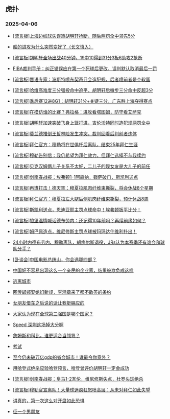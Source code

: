 ## 虎扑 
### 2025-04-06

+ [[流言板]上海边线球失误遭胡明轩抢断，随后两罚全中领先5分](https://bbs.hupu.com/631584948.html)

+ [船的进攻为什么突然变好了（长文慎入）](https://bbs.hupu.com/631582918.html)

+ [[流言板]胡明轩全场出战40分钟，19中10得到31分3板6助攻2抢断](https://bbs.hupu.com/631585178.html)

+ [FIBA裁判手册：纠正错误应在第一个死球后更改，误判默认取消最后一罚](https://bbs.hupu.com/631583871.html)

+ [[流言板]唇语专家：波斯特喷东契奇只会造犯规，后者喷前者是个软蛋](https://bbs.hupu.com/631579264.html)

+ [[流言板]哈维高难度三分强投命中追平，胡明轩后撤步三分命中反超3分](https://bbs.hupu.com/631584888.html)

+ [[流言板]季后赛12进8G1：胡明轩31分+关键三分，广东胜上海夺得赛点](https://bbs.hupu.com/631585121.html)

+ [[流言板]在模仿谁的比赛？弗拉格：进攻看塔图姆，防守看艾萨克](https://bbs.hupu.com/631580661.html)

+ [[流言板]胡明轩加速突破飞身上篮打进，吉伦沃特同时造犯规两罚全中](https://bbs.hupu.com/631581236.html)

+ [[流言板]莫兰德推倒王哲林险发生冲突，裁判回看后判前者违体](https://bbs.hupu.com/631583675.html)

+ [[流言板]拜仁官方：穆勒将在世俱杯后离队，结束25年拜仁生涯](https://bbs.hupu.com/631577061.html)

+ [[流言板]穆勒告别信：我仍希望为拜仁效力，但拜仁选择不与我续约](https://bbs.hupu.com/631577248.html)

+ [[流言板]贝克汉姆俩儿子关系不太好，二儿子的现女友是大儿子的前任](https://bbs.hupu.com/631571646.html)

+ [[流言板]剑南春战报：埃弗顿1-1阿森纳，戳萨破门，斯凯利送点](https://bbs.hupu.com/631584097.html)

+ [[流言板]再遭打击！德天空：穆夏拉肌肉纤维束撕裂，将会休战8个星期](https://bbs.hupu.com/631578889.html)

+ [[流言板]拜仁官方：穆夏拉左大腿后侧肌肉纤维束撕裂，预计休战8周](https://bbs.hupu.com/631580141.html)

+ [[流言板]斯凯利送点，恩迪亚耶主罚点球命中！埃弗顿扳平比分！](https://bbs.hupu.com/631582610.html)

+ [[流言板]狼堡温情喊话德布劳内：还记得10年前吗？再续前缘如何？](https://bbs.hupu.com/631577699.html)

+ [[流言板]姆巴佩造点，维尼修斯主罚点球被玛玛达什维利扑出！](https://bbs.hupu.com/631586681.html)

+ [24小时内德布劳内、穆勒离队，胡梅尔斯退役，JRs认为本赛季还有谁会和球队分手？](https://bbs.hupu.com/631578725.html)

+ [[卧谈会]中国电影总统山，你会选哪四部？](https://bbs.hupu.com/631582941.html)

+ [中国好不容易出现这么一个亲民的企业家，结果被欺负成这样](https://bbs.hupu.com/631582094.html)

+ [逃离城市](https://bbs.hupu.com/631582769.html)

+ [网传邯郸娶媳妇新规，李鸿章来了都不敢签的条约](https://bbs.hupu.com/631580690.html)

+ [女朋友借车之后说的话让我挺膈应的](https://bbs.hupu.com/631583336.html)

+ [大家认为现在全球第三强国是哪个国家？](https://bbs.hupu.com/631579763.html)

+ [Speed 深圳这场掉大分啊](https://bbs.hupu.com/631581491.html)

+ [詹姆斯和科比，谁更适合当领导？](https://bbs.hupu.com/631580112.html)

+ [考试](https://bbs.hupu.com/631584411.html)

+ [至今仍未破万亿gdp的省会城市！谁最令你意外？](https://bbs.hupu.com/631579494.html)

+ [用哈登式绝杀应验哈登预言，哈登曾评价胡明轩一定会成功](https://bbs.hupu.com/631588211.html)

+ [[流言板]剑南春战报：皇马1-2瓦伦，维尼修斯失点，杜罗头球绝杀](https://bbs.hupu.com/631589019.html)

+ [[流言板]穆勒官宣离队！大量球迷疯狂怒喷高层：从未对拜仁如此失望](https://bbs.hupu.com/631582987.html)

+ [讲真的，第一次这么对开盘如此恐惧](https://bbs.hupu.com/631582732.html)

+ [征一个男朋友](https://bbs.hupu.com/631581488.html)

